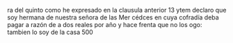 ra del quinto como he expresado en la clausula anterior
13 ytem declaro que soy hermana de nuestra señora de las Mer
cédces en cuya cofradía deba pagar a razón de a dos reales por
año y hace frenta que no los ogo: tambien lo soy de la casa 500